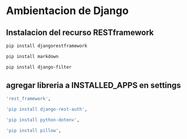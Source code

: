 # Ambientacion de Django
## Instalacion del recurso RESTframework
```bash
pip install djangorestframework
```

```bash
pip install markdown
```

```bash
pip install django-filter
```

## agregar libreria a INSTALLED_APPS en settings
```bash
'rest_framework',
```

```bash
'pip install django-rest-auth',
```

```bash
'pip install python-dotenv',
```


```bash
'pip install pillow',
```



 
